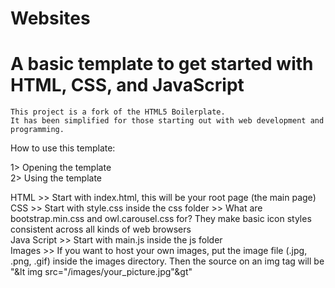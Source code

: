 # Websites
# A basic template to get started with HTML, CSS, and JavaScript

    This project is a fork of the HTML5 Boilerplate.
    It has been simplified for those starting out with web development and programming.

How to use this template:

  1> Opening the template<br>
  2> Using the template
 
   HTML
       >> Start with index.html, this will be your root page (the main page)<br>
   CSS
       >> Start with style.css inside the css folder
       >> What are bootstrap.min.css and owl.carousel.css for?
        They make basic icon styles consistent across all kinds of web browsers<br>
    Java Script
       >> Start with main.js inside the js folder<br>
    Images
       >> If you want to host your own images, put the image file (.jpg, .png, .gif) inside the images directory.
          Then the source on an img tag will be
                "&lt img src="/images/your_picture.jpg"&gt"
